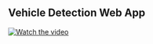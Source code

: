 ## Vehicle Detection Web App 

[![Watch the video](https://img.youtube.com/vi/lVJgxExK2xg/0.jpg)](https://www.youtube.com/watch?v=lVJgxExK2xg)
